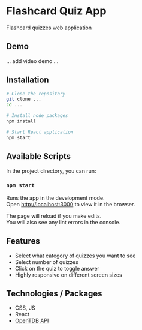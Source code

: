 # Flashcard Quiz App
Flashcard quizzes web application

## Demo
... add video demo ...

## Installation
```bash
# Clone the repository
git clone ...
cd ...

# Install node packages
npm install

# Start React application
npm start
```

## Available Scripts

In the project directory, you can run:

### `npm start`

Runs the app in the development mode.\
Open [http://localhost:3000](http://localhost:3000) to view it in the browser.

The page will reload if you make edits.\
You will also see any lint errors in the console.

## Features
- Select what category of quizzes you want to see
- Select number of quizzes
- Click on the quiz to toggle answer
- Highly responsive on different screen sizes

## Technologies / Packages
- CSS, JS
- React
- [OpenTDB API](https://opentdb.com/api_config.php)


